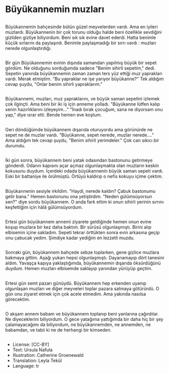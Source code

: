 # Büyükannemin muzları

##
Büyükannemin bahçesinde bütün güzel meyvelerden vardı. Ama en iyileri muzlardı. Büyükannenin bir çok torunu olduğu halde beni özellikle sevdiğini gizliden gizliye biliyordum. Beni sık sık evine davet ederdi. Hatta benimle küçük sırlarını da paylaşırdı. Benimle paylaşmadığı bir sırrı vardı : muzları nerede olgunlaştırdığı.

##
Bir gün Büyükannemin evinin dışında samandan yapılmış büyük bir sepet gördüm. Ne olduğunu sorduğumda sadece "Benim sihirli sepetim," dedi. Sepetin yanında büyükannemin zaman zaman ters yüz ettiği muz yaprakları vardı. Merak etmiştim. "Bu yapraklar ne işe yarıyor büyükanne?" Tek aldığım cevap şuydu, "Onlar benim sihirli yapraklarım."

##
Büyükannemi, muzları, muz yapraklarını, ve büyük saman sepetini izlemek çok ilginçti. Ama beni bir iki iş için anneme yolladı. "Büyükanne lütfen kalıp senin hazırlıklarını izleyeyim..." "İnadı bırak çocuğum, sana ne diyorsam onu yap," diye ısrar etti. Bende hemen eve koştum.

##
Geri döndüğümde büyükannem dışarıda oturuyordu ama görünürde ne sepet ne de muzlar vardı. "Büyükanne, sepet nerede, muzlar nerede...." Ama aldığım tek cevap şuydu, "Benim sihirli yerimdeler." Çok can sıkıcı bir durumdu.

##
İki gün sonra, büyükannem beni yatak odasından bastonunu getirmeye gönderdi. Odanın kapısını açar açmaz olgunlaşmakta olan muzların keskin kokusunu duydum. İçerdeki odada büyükannenin büyük saman sepeti vardı. Eski bir battaniye ile örülmüştü. Örtüyü kaldırıp o nefis kokuyu içime çektim.

##
Büyükannenin sesiyle irkildim. "Haydi, nerede kaldın? Çabuk bastonumu getir bana." Hemen bastonunu ona yetiştirdim. "Neden gülümsüyorsun sen?" diye sordu büyükannem. O anda fark ettim ki onun sihirli yerinin sırrını keşfettiğim için hâlâ gülümsüyordum.

##
Ertesi gün büyükannem annemi ziyarete geldiğinde hemen onun evine koşup muzlara bir kez daha baktım. Bir sürüsü olgunlaşmıştı. Birini alıp elbisemin içine sakladım. Sepeti tekrar örttükten sonra evin arkasına geçip onu çabucak yedim. Şimdiye kadar yediğim en lezzetli muzdu.

##
Sonraki gün, büyükannem bahçede sebze toplarken, gene gizlice muzlara bakmaya gittim. Aşağı yukarı hepsi olgunlaşmıştı. Dayanamayıp dört tanesini aldım. Yavaşça kapıya yaklaştığımda, büyükannemin dışarıda öksürdüğünü duydum. Hemen muzları elbisemde saklayıp yanından yürüyüp geçtim.

##
Ertesi gün semt pazarı günüydü. Büyükannem hep erkenden uyanıp olgunlaşan muzları ve diğer meyveleri toplar pazara satmaya götürürdü. O gün onu ziyaret etmek için çok acele etmedim. Ama yakında nasılsa görecektim.

##
O akşam annem babam ve büyükannem toplanıp beni yanlarına çağırdılar. Ne diyeceklerini biliyordum. O gece yatağıma yattığımda bir daha hiç bir şey çalamayacağımı da biliyordum, ne büyükannemden, ne annemden, ne babamdan, ve tabii ki ne de herhangi bir kimseden.

##
* License: [CC-BY]
* Text: Ursula Nafula
* Illustration: Catherine Groenewald
* Translation: Leyla Tekül
* Language: tr
